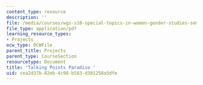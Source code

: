 ```yaml
---
content_type: resource
description: ''
file: /media/courses/wgs-s10-special-topics-in-women-gender-studies-seminar-latina-womens-voices-spring-2010/cea2d37b82eb4c98b583d381258a5dfe_MITWGS_S10S10_tp1_paradise.pdf
file_type: application/pdf
learning_resource_types:
- Projects
ocw_type: OCWFile
parent_title: Projects
parent_type: CourseSection
resourcetype: Document
title: 'Talking Points Paradise '
uid: cea2d37b-82eb-4c98-b583-d381258a5dfe
---
```


